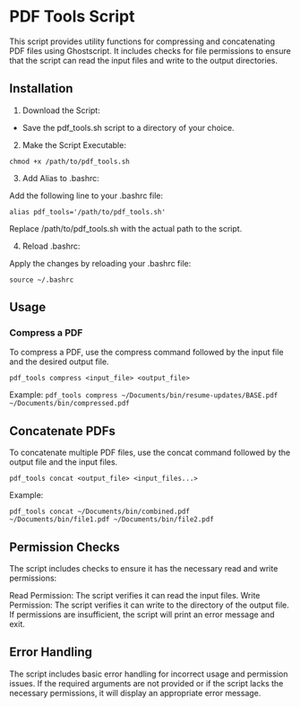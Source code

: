 # PDF Tools Script
This script provides utility functions for compressing and concatenating PDF files using Ghostscript. It includes checks for file permissions to ensure that the script can read the input files and write to the output directories.

## Installation
1. Download the Script:
- Save the pdf_tools.sh script to a directory of your choice.

2. Make the Script Executable:

```chmod +x /path/to/pdf_tools.sh```

3. Add Alias to .bashrc:

Add the following line to your .bashrc file:

```alias pdf_tools='/path/to/pdf_tools.sh'```

Replace /path/to/pdf_tools.sh with the actual path to the script.

4. Reload .bashrc:

Apply the changes by reloading your .bashrc file:

```source ~/.bashrc```

## Usage
### Compress a PDF
To compress a PDF, use the compress command followed by the input file and the desired output file.

```pdf_tools compress <input_file> <output_file>```

Example:
```pdf_tools compress ~/Documents/bin/resume-updates/BASE.pdf ~/Documents/bin/compressed.pdf```        

## Concatenate PDFs
To concatenate multiple PDF files, use the concat command followed by the output file and the input files.

```pdf_tools concat <output_file> <input_files...>```

Example:

```pdf_tools concat ~/Documents/bin/combined.pdf ~/Documents/bin/file1.pdf ~/Documents/bin/file2.pdf```

## Permission Checks
The script includes checks to ensure it has the necessary read and write permissions:

Read Permission: The script verifies it can read the input files.
Write Permission: The script verifies it can write to the directory of the output file.
If permissions are insufficient, the script will print an error message and exit.

## Error Handling
The script includes basic error handling for incorrect usage and permission issues. If the required arguments are not provided or if the script lacks the necessary permissions, it will display an appropriate error message.